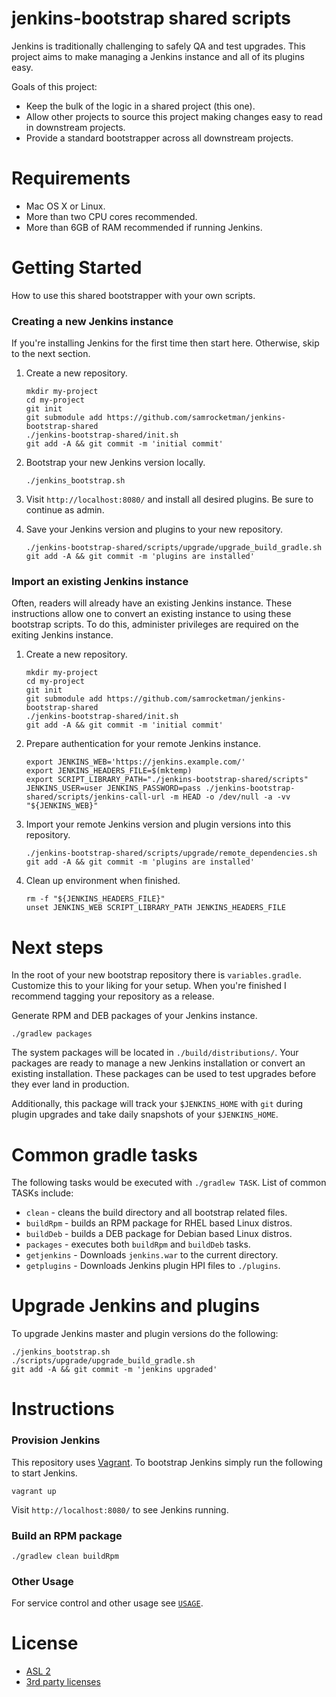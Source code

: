 # jenkins-bootstrap shared scripts

Jenkins is traditionally challenging to safely QA and test upgrades.  This
project aims to make managing a Jenkins instance and all of its plugins easy.

Goals of this project:

- Keep the bulk of the logic in a shared project (this one).
- Allow other projects to source this project making changes easy to read in
  downstream projects.
- Provide a standard bootstrapper across all downstream projects.

# Requirements

- Mac OS X or Linux.
- More than two CPU cores recommended.
- More than 6GB of RAM recommended if running Jenkins.

# Getting Started

How to use this shared bootstrapper with your own scripts.

### Creating a new Jenkins instance

If you're installing Jenkins for the first time then start here.  Otherwise,
skip to the next section.

1. Create a new repository.

   ```
   mkdir my-project
   cd my-project
   git init
   git submodule add https://github.com/samrocketman/jenkins-bootstrap-shared
   ./jenkins-bootstrap-shared/init.sh
   git add -A && git commit -m 'initial commit'
   ```

2. Bootstrap your new Jenkins version locally.

   ```
   ./jenkins_bootstrap.sh
   ```

3. Visit `http://localhost:8080/` and install all desired plugins.  Be sure to
   continue as admin.

4. Save your Jenkins version and plugins to your new repository.

   ```
   ./jenkins-bootstrap-shared/scripts/upgrade/upgrade_build_gradle.sh
   git add -A && git commit -m 'plugins are installed'
   ```

### Import an existing Jenkins instance

Often, readers will already have an existing Jenkins instance.  These
instructions allow one to convert an existing instance to using these bootstrap
scripts.  To do this, administer privileges are required on the exiting Jenkins
instance.

1. Create a new repository.

   ```
   mkdir my-project
   cd my-project
   git init
   git submodule add https://github.com/samrocketman/jenkins-bootstrap-shared
   ./jenkins-bootstrap-shared/init.sh
   git add -A && git commit -m 'initial commit'
   ```

2. Prepare authentication for your remote Jenkins instance.

   ```
   export JENKINS_WEB='https://jenkins.example.com/'
   export JENKINS_HEADERS_FILE=$(mktemp)
   export SCRIPT_LIBRARY_PATH="./jenkins-bootstrap-shared/scripts"
   JENKINS_USER=user JENKINS_PASSWORD=pass ./jenkins-bootstrap-shared/scripts/jenkins-call-url -m HEAD -o /dev/null -a -vv "${JENKINS_WEB}"
   ```

3. Import your remote Jenkins version and plugin versions into this repository.

   ```
   ./jenkins-bootstrap-shared/scripts/upgrade/remote_dependencies.sh
   git add -A && git commit -m 'plugins are installed'
   ```

4. Clean up environment when finished.

   ```
   rm -f "${JENKINS_HEADERS_FILE}"
   unset JENKINS_WEB SCRIPT_LIBRARY_PATH JENKINS_HEADERS_FILE
   ```

# Next steps

In the root of your new bootstrap repository there is `variables.gradle`.
Customize this to your liking for your setup.  When you're finished I recommend
tagging your repository as a release.

Generate RPM and DEB packages of your Jenkins instance.

    ./gradlew packages

The system packages will be located in `./build/distributions/`.  Your packages
are ready to manage a new Jenkins installation or convert an existing
installation.  These packages can be used to test upgrades before they ever land
in production.

Additionally, this package will track your `$JENKINS_HOME` with `git` during
plugin upgrades and take daily snapshots of your `$JENKINS_HOME`.

# Common gradle tasks

The following tasks would be executed with `./gradlew TASK`.  List of common
TASKs include:

- `clean` - cleans the build directory and all bootstrap related files.
- `buildRpm` - builds an RPM package for RHEL based Linux distros.
- `buildDeb` - builds a DEB package for Debian based Linux distros.
- `packages` - executes both `buildRpm` and `buildDeb` tasks.
- `getjenkins` - Downloads `jenkins.war` to the current directory.
- `getplugins` - Downloads Jenkins plugin HPI files to `./plugins`.

# Upgrade Jenkins and plugins

To upgrade Jenkins master and plugin versions do the following:

    ./jenkins_bootstrap.sh
    ./scripts/upgrade/upgrade_build_gradle.sh
    git add -A && git commit -m 'jenkins upgraded'

# Instructions

### Provision Jenkins

This repository uses [Vagrant][vagrant].  To bootstrap Jenkins simply run the
following to start Jenkins.

    vagrant up

Visit `http://localhost:8080/` to see Jenkins running.

### Build an RPM package

    ./gradlew clean buildRpm

### Other Usage

For service control and other usage see [`USAGE`](USAGE.md).

# License

* [ASL 2](LICENSE)
* [3rd party licenses](3rd_party)

[vagrant]: https://www.vagrantup.com/

